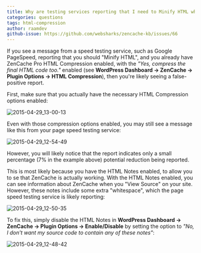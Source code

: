 ```yaml
---
title: Why are testing services reporting that I need to Minify HTML when HTML Compression is enabled?
categories: questions
tags: html-compression
author: raamdev
github-issue: https://github.com/websharks/zencache-kb/issues/66
---
```


If you see a message from a speed testing service, such as Google PageSpeed, reporting that you should "Minify HTML", and you already have ZenCache Pro HTML Compression enabled, with the _"Yes, compress the final HTML code too."_ enabled (see **WordPress Dashboard → ZenCache → Plugin Options → HTML Compression**), then you're likely seeing a false-positive report.

First, make sure that you actually have the necessary HTML Compression options enabled:

![2015-04-29_13-00-13](https://cloud.githubusercontent.com/assets/53005/7396559/1e11cec6-ee70-11e4-81e9-a0b9e74e80f8.png)

Even with those compression options enabled, you may still see a message like this from your page speed testing service:

![2015-04-29_12-54-49](https://cloud.githubusercontent.com/assets/53005/7396560/215fbf8e-ee70-11e4-9872-fc5675078eef.png)

However, you will likely notice that the report indicates only a small percentage (7% in the example above) potential reduction being reported.

This is most likely because you have the HTML Notes enabled, to allow you to se that ZenCache is actually working. With the HTML Notes enabled, you can see information about ZenCache when you "View Source" on your site. However, these notes include some extra "whitespace", which the page speed testing service is likely reporting:

![2015-04-29_12-50-35](https://cloud.githubusercontent.com/assets/53005/7396607/751b90a8-ee70-11e4-8388-48c144311592.png)

To fix this, simply disable the HTML Notes in **WordPress Dashboard → ZenCache → Plugin Options → Enable/Disable** by setting the option to _"No, I don't want my source code to contain any of these notes"_:

![2015-04-29_12-48-42](https://cloud.githubusercontent.com/assets/53005/7396616/85570290-ee70-11e4-907d-36c6505b7113.png)